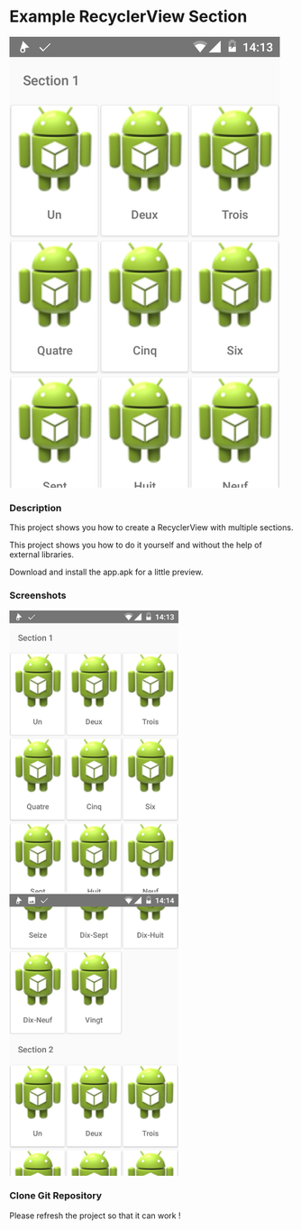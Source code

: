 # Example RecyclerView Section

<img src="screenshots/screen_01.png" width="%25">

### Description
This project shows you how to create a RecyclerView with multiple sections.

This project shows you how to do it yourself and without the help of external libraries.

Download and install the app.apk for a little preview.

### Screenshots
<img src="screenshots/screen_01.png" width="300">
<img src="screenshots/screen_02.png" width="300">

### Clone Git Repository
Please refresh the project so that it can work !
